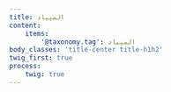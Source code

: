 ```yaml
---
title: المپیاد
content:
    items:  
        '@taxonomy.tag': المپیاد
body_classes: 'title-center title-h1h2'
twig_first: true
process:
    twig: true
---
```

